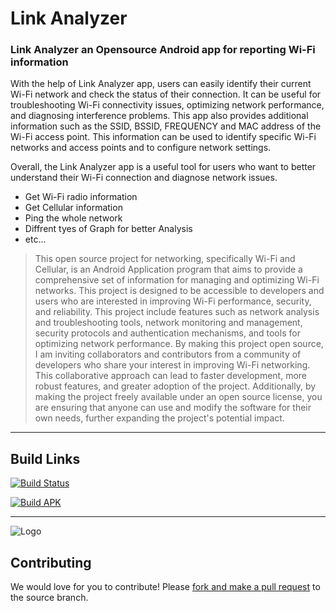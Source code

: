 
# Link Analyzer
### Link Analyzer an Opensource Android app for reporting Wi-Fi information

With the help of Link Analyzer app, users can easily identify their current Wi-Fi network and check the status of their connection. It can be useful for troubleshooting Wi-Fi connectivity issues, optimizing network performance, and diagnosing interference problems. This app also provides additional information such as the SSID, BSSID, FREQUENCY and MAC address of the Wi-Fi access point. This information can be used to identify specific Wi-Fi networks and access points and to configure network settings.

Overall, the Link Analyzer app is a useful tool for users who want to better understand their Wi-Fi connection and diagnose network issues.

- Get Wi-Fi radio information
- Get Cellular information
- Ping the whole network
- Diffrent tyes of Graph for better Analysis
- etc...


> This open source project for networking, specifically Wi-Fi and Cellular, is an Android Application program that aims to provide a comprehensive set of information for managing and optimizing Wi-Fi networks.
> This project is designed to be accessible to developers and users who are interested in improving Wi-Fi performance, security, and reliability.
> This project include features such as network analysis and troubleshooting tools, network monitoring and management, security protocols and authentication mechanisms, and tools for optimizing network performance.
> By making this project open source, I am inviting collaborators and contributors from a community of developers who share your interest in improving Wi-Fi networking.
> This collaborative approach can lead to faster development, more robust features, and greater adoption of the project. Additionally, by making the project freely available under an open source license, you are ensuring that anyone can use and modify the software for their own needs, further expanding the project's potential impact.

---
## Build Links
[![Build Status](https://github.com/amrit-candela/link-analyzer/actions/workflows/build.yml/badge.svg)](https://github.com/amrit-candela/link-analyzer/actions/workflows/build.yml)

[![Build APK](https://github.com/amrit-candela/link-analyzer/actions/workflows/android.yml/badge.svg)](https://github.com/amrit-candela/link-analyzer/actions/workflows/android.yml)

***
![Logo](https://github.com/rajamrit-cs/link-analyzer/blob/main/app/src/main/res/drawable/ic_logo.png)

## Contributing

We would love for you to contribute! Please [fork and make a pull request](https://github.com/rajamrit-cs/link-analyzer/fork)  to the source branch.